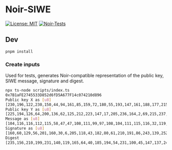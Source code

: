 # Noir-SIWE

[![License: MIT](https://img.shields.io/badge/License-MIT-yellow.svg)](https://opensource.org/licenses/MIT)
[![Noir-Tests](https://github.com/pavlovdog/noir-siwe/actions/workflows/noir.yaml/badge.svg)](https://github.com/pavlovdog/noir-siwe/actions/workflows/noir.yaml)

## Dev

```
pnpm install
```

### Create inputs

Used for tests, generates Noir-compatible representation of the public key, SIWE message, signature and digest.

```bash
npx ts-node scripts/index.ts                     
0x7B1aFE2745533D852d6fD5A677F14c074210d896
Public key X as [u8]
[230,196,122,230,150,44,94,161,85,159,72,180,55,193,147,161,188,177,215,45,8,215,93,116,59,163,203,251,142,122,251,235]
Public key Y as [u8]
[225,194,126,64,200,136,62,125,212,223,147,17,205,236,164,2,69,215,237,231,70,186,13,114,120,175,17,166,228,38,235,156]
Message as [u8]
[104,116,116,112,115,58,47,47,108,111,99,97,108,104,111,115,116,32,119,97,110,116,115,32,121,111,117,32,116,111,32,115,105,103,110,32,105,110,32,119,105,116,104,32,121,111,117,114,32,69,116,104,101,114,101,117,109,32,97,99,99,111,117,110,116,58,10,48,120,55,66,49,97,70,69,50,55,52,53,53,51,51,68,56,53,50,100,54,102,68,53,65,54,55,55,70,49,52,99,48,55,52,50,49,48,100,56,57,54,10,10,83,105,103,110,32,105,110,32,119,105,116,104,32,69,116,104,101,114,101,117,109,32,116,111,32,116,104,101,32,97,112,112,46,10,10,85,82,73,58,32,104,116,116,112,58,47,47,108,111,99,97,108,104,111,115,116,58,51,48,48,48,10,86,101,114,115,105,111,110,58,32,49,10,67,104,97,105,110,32,73,68,58,32,49,10,78,111,110,99,101,58,32,57,101,101,49,55,100,54,102,98,54,54,51,48,50,102,55,55,52,56,53,102,101,101,101,51,53,52,50,98,49,50,100,52,49,50,53,56,49,100,50,56,52,99,101,53,98,51,49,48,102,49,51,57,51,57,55,51,50,51,57,56,101,56,57,98,48,49,101,97,55,52,102,51,101,51,54,51,98,52,56,49,53,98,99,54,102,56,55,99,102,49,56,55,54,55,53,10,73,115,115,117,101,100,32,65,116,58,32,50,48,50,52,45,49,50,45,50,54,84,49,57,58,49,57,58,52,51,46,55,56,52,90]
Signature as [u8]
[160,60,129,56,201,160,30,6,205,118,43,182,80,61,210,191,86,243,139,252,212,53,133,9,36,121,76,63,153,147,29,115,83,167,254,235,16,137,89,180,86,252,98,219,96,5,98,139,248,179,220,47,219,38,104,85,9,30,255,150,188,117,153,69]
Digest
[235,156,210,199,231,140,119,165,64,40,185,194,54,231,100,45,147,137,247,46,150,186,205,219,72,209,142,223,221,152,49,187]
```